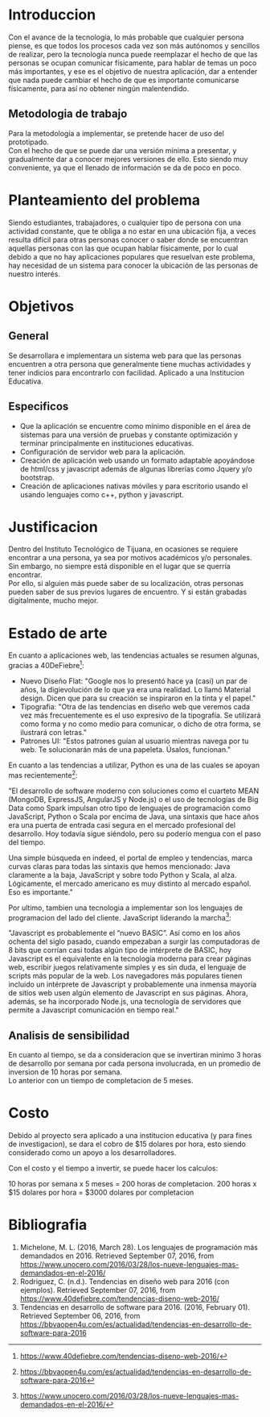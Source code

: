 # Introduccion  
Con el avance de la tecnología, lo más probable que cualquier persona piense, es que todos los procesos cada vez son más autónomos y sencillos de realizar, pero la tecnología nunca puede reemplazar el hecho de que las personas se ocupan comunicar físicamente, para hablar de temas un poco más importantes, y ese es el objetivo de nuestra aplicación, dar a entender que nada puede cambiar el hecho de que es importante comunicarse físicamente, para así no obtener ningún malentendido.    

## Metodologia de trabajo  
Para la metodología a implementar, se pretende hacer de uso del prototipado.  
Con el hecho de que se puede dar una versión mínima a presentar, y gradualmente dar a conocer mejores versiones de ello. Esto siendo muy conveniente, ya que el llenado de información se da de poco en poco.  

# Planteamiento del problema  
Siendo estudiantes, trabajadores, o cualquier tipo de persona con una actividad constante, que te obliga a no estar en una ubicación fija, a veces resulta difícil para otras personas conocer o saber donde se encuentran aquellas personas con las que ocupan hablar físicamente, por lo cual debido a que no hay aplicaciones populares que resuelvan este problema, hay necesidad de un sistema para conocer la ubicación de las personas de nuestro interés.

# Objetivos  
## General
Se desarrollara e implementara un sistema web para que las personas encuentren a otra persona que generalmente tiene muchas actividades y tener indicios para encontrarlo con facilidad. Aplicado a una Institucion Educativa.  

## Especificos  
* Que la aplicación se encuentre como mínimo disponible en el área de sistemas para una versión de pruebas y constante optimización y terminar principalmente en instituciones educativas.  
* Configuración de servidor web para la aplicación.  
* Creación de aplicación web usando un formato adaptable apoyándose de html/css y javascript además de algunas librerías como Jquery y/o bootstrap.  
* Creación de aplicaciones nativas móviles y para escritorio usando el usando lenguajes como c++, python y javascript.      

# Justificacion  
Dentro del Instituto Tecnológico de Tijuana, en ocasiones se requiere encontrar a una persona, ya sea por motivos académicos y/o personales. Sin embargo, no siempre está disponible en el lugar que se querría encontrar.  
Por ello, si alguien más puede saber de su localización, otras personas pueden saber de sus previos lugares de encuentro. Y si están grabadas digitalmente, mucho mejor.  

# Estado de arte  
En cuanto a aplicaciones web, las tendencias actuales se resumen algunas, gracias a 40DeFiebre[^1]:  

[^1]: https://www.40defiebre.com/tendencias-diseno-web-2016/

* Nuevo Diseño Flat: "Google nos lo presentó hace ya (casi) un par de años, la digievolución de lo que ya era una realidad. Lo llamó Material design. Dicen que para su creación se inspiraron en la tinta y el papel."  
* Tipografia: "Otra de las tendencias en diseño web que veremos cada vez más frecuentemente es el uso expresivo de la tipografía. Se utilizará como forma y no como medio para comunicar, o dicho de otra forma, se ilustrará con letras."  
* Patrones UI: "Estos patrones guían al usuario mientras navega por tu web. Te solucionarán más de una papeleta. Úsalos, funcionan."  

En cuanto a las tendencias a utilizar, Python es una de las cuales se apoyan mas recientemente[^2]:

[^2]: https://bbvaopen4u.com/es/actualidad/tendencias-en-desarrollo-de-software-para-2016

"El desarrollo de software moderno con soluciones como el cuarteto MEAN (MongoDB, ExpressJS, AngularJS y Node.js) o el uso de tecnologías de Big Data como Spark impulsan otro tipo de lenguajes de programación como JavaScript, Python o Scala por encima de Java, una sintaxis que hace años era una puerta de entrada casi segura en el mercado profesional del desarrollo. Hoy todavía sigue siéndolo, pero su poderío mengua con el paso del tiempo.

Una simple búsqueda en indeed, el portal de empleo y tendencias, marca curvas claras para todas las sintaxis que hemos mencionado: Java claramente a la baja, JavaScript y sobre todo Python y Scala, al alza. Lógicamente, el mercado americano es muy distinto al mercado español. Eso es importante."  

Por ultimo, tambien una tecnologia a implementar son los lenguajes de programacion del lado del cliente. JavaScript liderando la marcha[^3]:

[^3]: https://www.unocero.com/2016/03/28/los-nueve-lenguajes-mas-demandados-en-el-2016/

"Javascript es probablemente el “nuevo BASIC”. Así como en los años ochenta del siglo pasado, cuando empezaban a surgir las computadoras de 8 bits que corrían casi todas algún tipo de intérprete de BASIC, hoy Javascript es el equivalente en la tecnología moderna para crear páginas web, escribir juegos relativamente simples y es sin duda, el lenguaje de scripts más popular de la web. Los navegadores más populares tienen incluido un intérprete de Javascript y probablemente una inmensa mayoría de sitios web usen algún elemento de Javascript en sus páginas. Ahora, además, se ha incorporado Node.js, una tecnología de servidores que permite a Javascript comunicación en tiempo real."  

## Analisis de sensibilidad  
En cuanto al tiempo, se da a consideracion que se invertiran minimo 3 horas de desarrollo por semana por cada persona involucrada, en un promedio de inversion de 10 horas por semana.  
Lo anterior con un tiempo de completacion de 5 meses.

# Costo  
Debido al proyecto sera aplicado a una institucion educativa (y para fines de investigacion), se dara el cobro de $15 dolares por hora, esto siendo considerado como un apoyo a los desarrolladores.  

Con el costo y el tiempo a invertir, se puede hacer los calculos:  

10 horas por semana x 5 meses = 200 horas de completacion.
200 horas x $15 dolares por hora = $3000 dolares por completacion

# Bibliografia  
1. Michelone, M. L. (2016, March 28). Los lenguajes de programación más demandados en 2016. Retrieved September 07, 2016, from https://www.unocero.com/2016/03/28/los-nueve-lenguajes-mas-demandados-en-el-2016/  
2. Rodriguez, C. (n.d.). Tendencias en diseño web para 2016 (con ejemplos). Retrieved September 07, 2016, from https://www.40defiebre.com/tendencias-diseno-web-2016/  
3. Tendencias en desarrollo de software para 2016. (2016, February 01). Retrieved September 06, 2016, from https://bbvaopen4u.com/es/actualidad/tendencias-en-desarrollo-de-software-para-2016  
